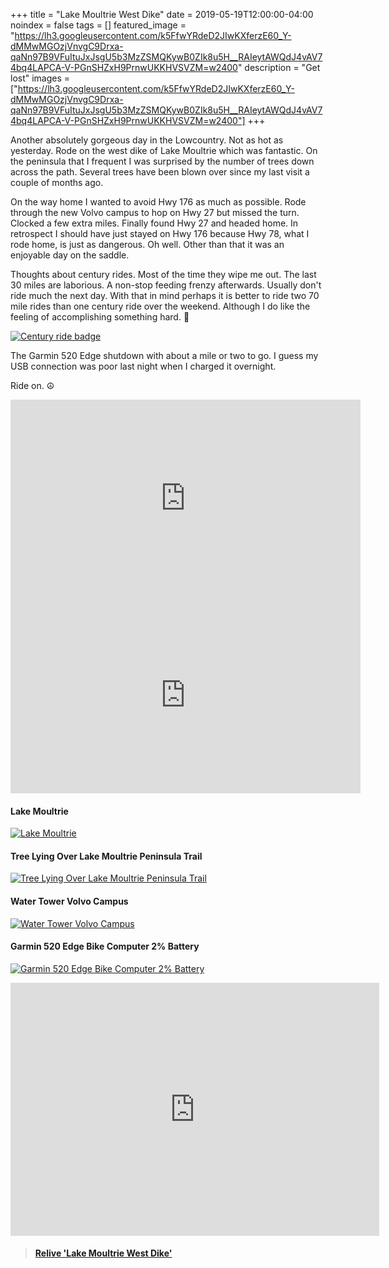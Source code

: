 +++
title =  "Lake Moultrie West Dike"
date = 2019-05-19T12:00:00-04:00
noindex = false
tags = []
featured_image = "https://lh3.googleusercontent.com/k5FfwYRdeD2JIwKXferzE60_Y-dMMwMGOzjVnvgC9Drxa-qaNn97B9VFuItuJxJsgU5b3MzZSMQKywB0ZIk8u5H__RAIeytAWQdJ4vAV74bq4LAPCA-V-PGnSHZxH9PrnwUKKHVSVZM=w2400"
description = "Get lost"
images = ["https://lh3.googleusercontent.com/k5FfwYRdeD2JIwKXferzE60_Y-dMMwMGOzjVnvgC9Drxa-qaNn97B9VFuItuJxJsgU5b3MzZSMQKywB0ZIk8u5H__RAIeytAWQdJ4vAV74bq4LAPCA-V-PGnSHZxH9PrnwUKKHVSVZM=w2400"]
+++

Another absolutely gorgeous day in the Lowcountry. Not as hot as yesterday. Rode on the west dike of Lake Moultrie which was fantastic. On the peninsula that I frequent I was surprised by the number of trees down across the path. Several trees have been blown over since my last visit a couple of months ago.

On the way home I wanted to avoid Hwy 176 as much as possible. Rode through the new Volvo campus to hop on Hwy 27 but missed the turn. Clocked a few extra miles. Finally found Hwy 27 and headed home. In retrospect I should have just stayed on Hwy 176 because Hwy 78, what I rode home, is just as dangerous. Oh well. Other than that it was an enjoyable day on the saddle.

Thoughts about century rides. Most of the time they wipe me out. The last 30 miles are laborious. A non-stop feeding frenzy afterwards. Usually don't ride much the next day. With that in mind perhaps it is better to ride two 70 mile rides than one century ride over the weekend. Although I do like the feeling of accomplishing something hard. 🤔

[![Century ride badge](https://lh3.googleusercontent.com/dm-K-f0TEPXhAYKdvWqImdfwyesj1L_pU_rou9B9keApbQzc0XLWcz0W2OAwnlLo9-K6mVEpWlKgLzjHKFWGiXJqzjNU2vWZiJdzQFDhjNVJuz4wW6cxImNx62CUeIlmGClI3j53BoiCHNNwmtIlvZpb2Wc2IdYd8hI0mFrC2cAEoD-8l5eIccENK1fzwGddIPzb0LMmrnkCz7MXmAv5QKBrgl7wot0pGxmRB0m1l87dS1JbUL9KiaNd9EVVN00_APqOI0DU6cyvLOUNTSj1wOCIpNpPfWSK6BoUrHKIPIBM5woFIfwOSqQLouBTpxYFXGzKS7QC-uYLLTWqHHHx5URH1vK8SpRivr_1ipnz31zeeG7aDKqxuwoBFk4X4YXGMFt_qcVwzriA3vJIn7vQDi1_gmE7aDb8HD5PF92dp-2P8yjghqLas3J87eklFN_S5lFRHJ8QQJm6ieum0z2V781dV_OBv2Fl8SJkuNgTHZmY49CFtWA9RuDQngVBiZfEfrHV6czeVuXNLwizmYpCnJYj7_UcAwpLmOPoyaqvyNdA8q910EvAm24ZHrXkrSaZV_1NK3okd1zvpBEFHKy5X7XYUeDuz8zdKbMpv54CwDj1x9svUBxYVyttwAwIsTI4nn-ez0E7ldixIp-qyugZ-TDCxLuB9pdt=w480-h495-no)](https://lh3.googleusercontent.com/dm-K-f0TEPXhAYKdvWqImdfwyesj1L_pU_rou9B9keApbQzc0XLWcz0W2OAwnlLo9-K6mVEpWlKgLzjHKFWGiXJqzjNU2vWZiJdzQFDhjNVJuz4wW6cxImNx62CUeIlmGClI3j53BoiCHNNwmtIlvZpb2Wc2IdYd8hI0mFrC2cAEoD-8l5eIccENK1fzwGddIPzb0LMmrnkCz7MXmAv5QKBrgl7wot0pGxmRB0m1l87dS1JbUL9KiaNd9EVVN00_APqOI0DU6cyvLOUNTSj1wOCIpNpPfWSK6BoUrHKIPIBM5woFIfwOSqQLouBTpxYFXGzKS7QC-uYLLTWqHHHx5URH1vK8SpRivr_1ipnz31zeeG7aDKqxuwoBFk4X4YXGMFt_qcVwzriA3vJIn7vQDi1_gmE7aDb8HD5PF92dp-2P8yjghqLas3J87eklFN_S5lFRHJ8QQJm6ieum0z2V781dV_OBv2Fl8SJkuNgTHZmY49CFtWA9RuDQngVBiZfEfrHV6czeVuXNLwizmYpCnJYj7_UcAwpLmOPoyaqvyNdA8q910EvAm24ZHrXkrSaZV_1NK3okd1zvpBEFHKy5X7XYUeDuz8zdKbMpv54CwDj1x9svUBxYVyttwAwIsTI4nn-ez0E7ldixIp-qyugZ-TDCxLuB9pdt=w480-h495-no)

The Garmin 520 Edge shutdown with about a mile or two to go. I guess my USB connection was poor last night when I charged it overnight.

Ride on. ☮

<iframe width="560" height="315" src="https://www.youtube.com/embed/zORJC-sZnBg" frameborder="0" allow="accelerometer; autoplay; encrypted-media; gyroscope; picture-in-picture" allowfullscreen></iframe>

<iframe width="560" height="315" src="https://www.youtube.com/embed/3FDUAgGk2U0" frameborder="0" allow="accelerometer; autoplay; encrypted-media; gyroscope; picture-in-picture" allowfullscreen></iframe>

#### Lake Moultrie
[![Lake Moultrie](https://lh3.googleusercontent.com/qNZ3G9FFthF5VrLb-_7SURqiglqy_TcFxVux0pDLwadyEiAslgUR5k_yuSjvQPgOlqGV3aLWYmHtJv_V_GJEfB4JUiHWJRiHUudefJ9H_Wj37WaPYvgPUcrqujiPHhzoPwU7VRvFtoY=w2400)](https://lh3.googleusercontent.com/qNZ3G9FFthF5VrLb-_7SURqiglqy_TcFxVux0pDLwadyEiAslgUR5k_yuSjvQPgOlqGV3aLWYmHtJv_V_GJEfB4JUiHWJRiHUudefJ9H_Wj37WaPYvgPUcrqujiPHhzoPwU7VRvFtoY=w2400)


#### Tree Lying Over Lake Moultrie Peninsula Trail
[![Tree Lying Over Lake Moultrie Peninsula Trail](https://lh3.googleusercontent.com/W_DmhctJUG3tXLwGfuwmYbg2upepPGlUcKZXvQsLs9pEnzzWugO7f7MSoFl34OGURYSIrJbtYx2UnhCyBW63LpgL6k4QpV7olS-Rkgrp2KNOtJVQJbtTiFxrwKsz92tCZTLq5i1vujs=w2400)](https://lh3.googleusercontent.com/W_DmhctJUG3tXLwGfuwmYbg2upepPGlUcKZXvQsLs9pEnzzWugO7f7MSoFl34OGURYSIrJbtYx2UnhCyBW63LpgL6k4QpV7olS-Rkgrp2KNOtJVQJbtTiFxrwKsz92tCZTLq5i1vujs=w2400)

#### Water Tower Volvo Campus
[![Water Tower Volvo Campus](https://lh3.googleusercontent.com/2OhT0eZds6cIGOfXGiBJyFCV8ACGSuizkYUDF11X5GyxYrPdZkWwd7eHvzl8NyMLM1qK5nl1Y28AB0Z4u4OO8Q2sflMCGQTMB1UeOn1BlyVYSKytwG_6htsktWHmD-OquWQTM0RHOcE=w2400)](https://lh3.googleusercontent.com/2OhT0eZds6cIGOfXGiBJyFCV8ACGSuizkYUDF11X5GyxYrPdZkWwd7eHvzl8NyMLM1qK5nl1Y28AB0Z4u4OO8Q2sflMCGQTMB1UeOn1BlyVYSKytwG_6htsktWHmD-OquWQTM0RHOcE=w2400)

#### Garmin 520 Edge Bike Computer 2% Battery
[![Garmin 520 Edge Bike Computer 2% Battery](https://lh3.googleusercontent.com/j7dSslMgOehqdt_29LvZb0SGB0q0klxy3Jz3cQRvm9Gwq43_DZjMI1nsYdADxoYuoJ1apANYy5PI0qWbjv153cf6dVCU00GFkeU85_BUsm0Fvr05iUnWdvADz8iwd6cQzcikrlZ9eO0=w2400)](https://lh3.googleusercontent.com/j7dSslMgOehqdt_29LvZb0SGB0q0klxy3Jz3cQRvm9Gwq43_DZjMI1nsYdADxoYuoJ1apANYy5PI0qWbjv153cf6dVCU00GFkeU85_BUsm0Fvr05iUnWdvADz8iwd6cQzcikrlZ9eO0=w2400)



<iframe height='405' width='590' frameborder='0' allowtransparency='true' scrolling='no' src='https://www.strava.com/activities/2380587504/embed/f41afc7f80907d0ad5da820f5cb53a4301195884'></iframe>

<blockquote class="embedly-card" data-card-controls="0" data-card-key="f1631a41cb254ca5b035dc5747a5bd75"><h4><a href="https://www.relive.cc/view/2380587504?r=embed-site">Relive 'Lake Moultrie West Dike'</a></h4></blockquote>
        <script async src="https://cdn.embedly.com/widgets/platform.js" charset="UTF-8"></script>
